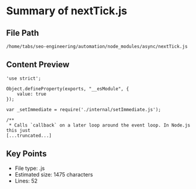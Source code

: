 # Summary of nextTick.js
  
## File Path
`/home/tabs/seo-engineering/automation/node_modules/async/nextTick.js`

## Content Preview
```
'use strict';

Object.defineProperty(exports, "__esModule", {
    value: true
});

var _setImmediate = require('./internal/setImmediate.js');

/**
 * Calls `callback` on a later loop around the event loop. In Node.js this just
[...truncated...]
```

## Key Points
- File type: .js
- Estimated size: 1475 characters
- Lines: 52
